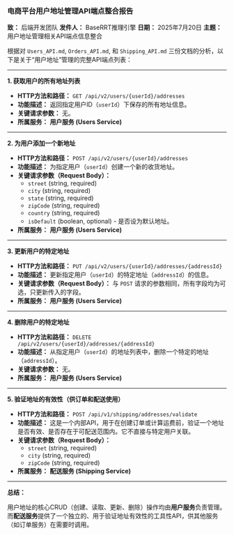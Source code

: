 
### **电商平台用户地址管理API端点整合报告**

**致：** 后端开发团队
**发件人：** BaseRRT推理引擎
**日期：** 2025年7月20日
**主题：** 用户地址管理相关API端点信息整合

根据对 `Users_API.md`, `Orders_API.md`, 和 `Shipping_API.md` 三份文档的分析，以下是关于“用户地址”管理的完整API端点列表：

---

**1. 获取用户的所有地址列表**

*   **HTTP方法和路径：** `GET /api/v2/users/{userId}/addresses`
*   **功能描述：** 返回指定用户ID（`userId`）下保存的所有地址信息。
*   **关键请求参数：** 无。
*   **所属服务：** **用户服务 (Users Service)**

---

**2. 为用户添加一个新地址**

*   **HTTP方法和路径：** `POST /api/v2/users/{userId}/addresses`
*   **功能描述：** 为指定用户（`userId`）创建一个新的收货地址。
*   **关键请求参数（Request Body）：**
    *   `street` (string, required)
    *   `city` (string, required)
    *   `state` (string, required)
    *   `zipCode` (string, required)
    *   `country` (string, required)
    *   `isDefault` (boolean, optional) - 是否设为默认地址。
*   **所属服务：** **用户服务 (Users Service)**

---

**3. 更新用户的特定地址**

*   **HTTP方法和路径：** `PUT /api/v2/users/{userId}/addresses/{addressId}`
*   **功能描述：** 更新指定用户（`userId`）的特定地址（`addressId`）的信息。
*   **关键请求参数（Request Body）：** 与 `POST` 请求的参数相同，所有字段均为可选，只更新传入的字段。
*   **所属服务：** **用户服务 (Users Service)**

---

**4. 删除用户的特定地址**

*   **HTTP方法和路径：** `DELETE /api/v2/users/{userId}/addresses/{addressId}`
*   **功能描述：** 从指定用户（`userId`）的地址列表中，删除一个特定的地址（`addressId`）。
*   **关键请求参数：** 无。
*   **所属服务：** **用户服务 (Users Service)**

---

**5. 验证地址的有效性（供订单和配送使用）**

*   **HTTP方法和路径：** `POST /api/v1/shipping/addresses/validate`
*   **功能描述：** 这是一个内部API，用于在创建订单或计算运费前，验证一个地址是否有效、是否存在于可配送范围内。它不直接与特定用户关联。
*   **关键请求参数（Request Body）：**
    *   `street` (string, required)
    *   `city` (string, required)
    *   `zipCode` (string, required)
*   **所属服务：** **配送服务 (Shipping Service)**

---

**总结：**

用户地址的核心CRUD（创建、读取、更新、删除）操作均由**用户服务**负责管理。而**配送服务**提供了一个独立的、用于验证地址有效性的工具性API，供其他服务（如订单服务）在需要时调用。
